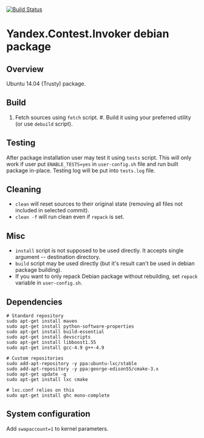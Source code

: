 [![Build Status](https://travis-ci.org/bunsanorg/yandex_contest_invoker_debian.svg)](https://travis-ci.org/bunsanorg/yandex_contest_invoker_debian)

# Yandex.Contest.Invoker debian package

## Overview

Ubuntu 14.04 (Trusty) package.

## Build

1. Fetch sources using `fetch` script.
#. Build it using your preferred utility (or use `debuild` script).

## Testing

After package installation user may test it using `tests` script.
This will only work if user put `ENABLE_TESTS=yes` in `user-config.sh` file
and run built package in-place. Testing log will be put into `tests.log` file.

## Cleaning

- `clean` will reset sources to their original state (removing all files not included in selected commit).
- `clean -f` will run clean even if `repack` is set.

## Misc

- `install` script is not supposed to be used directly. It accepts single argument -- destination directory.
- `build` script may be used directly (but it's result can't be used in debian package building).
- If you want to only repack Debian package without rebuilding, set `repack` variable in `user-config.sh`.

## Dependencies

    # Standard repository
    sudo apt-get install maven
    sudo apt-get install python-software-properties
    sudo apt-get install build-essential
    sudo apt-get install devscripts
    sudo apt-get install libboost1.55
    sudo apt-get install gcc-4.9 g++-4.9

    # Custom repositories
    sudo add-apt-repository -y ppa:ubuntu-lxc/stable
    sudo add-apt-repository -y ppa:george-edison55/cmake-3.x
    sudo apt-get update -q
    sudo apt-get install lxc cmake

    # lxc.conf relies on this
    sudo apt-get install ghc mono-complete

## System configuration

Add `swapaccount=1` to kernel parameters.
